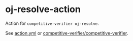 # oj-resolve-action
Action for `competitive-verifier oj-resolve`.

See [action.yml](action.yml) or [competitive-verifier/competitive-verifier](https://github.com/competitive-verifier/competitive-verifier).